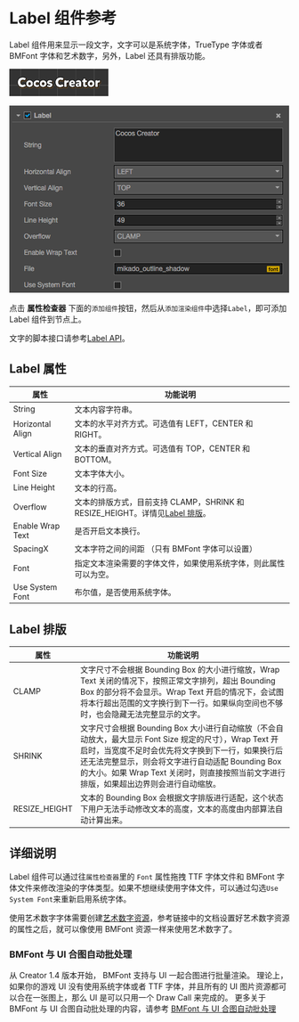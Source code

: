 # Label 组件参考

Label 组件用来显示一段文字，文字可以是系统字体，TrueType 字体或者 BMFont 字体和艺术数字，另外，Label 还具有排版功能。

![label](./label/label.png)

![label-property](./label/label-property.png)

点击 **属性检查器** 下面的`添加组件`按钮，然后从`添加渲染组件`中选择`Label`，即可添加 Label 组件到节点上。

文字的脚本接口请参考[Label API](../api/classes/Label.html)。

## Label 属性

| 属性 |   功能说明
| -------------- | ----------- |
|String| 文本内容字符串。
|Horizontal Align| 文本的水平对齐方式。可选值有 LEFT，CENTER 和 RIGHT。
|Vertical Align| 文本的垂直对齐方式。可选值有 TOP，CENTER 和 BOTTOM。
|Font Size| 文本字体大小。
|Line Height| 文本的行高。
|Overflow| 文本的排版方式，目前支持 CLAMP，SHRINK 和 RESIZE_HEIGHT。详情见[Label 排版](#label--2)。
|Enable Wrap Text| 是否开启文本换行。
|SpacingX| 文本字符之间的间距 （只有 BMFont 字体可以设置）
|Font| 指定文本渲染需要的字体文件，如果使用系统字体，则此属性可以为空。
|Use System Font| 布尔值，是否使用系统字体。

## Label 排版

| 属性 |   功能说明
| -------------- | ----------- |
|CLAMP| 文字尺寸不会根据 Bounding Box 的大小进行缩放，Wrap Text 关闭的情况下，按照正常文字排列，超出 Bounding Box 的部分将不会显示。Wrap Text 开启的情况下，会试图将本行超出范围的文字换行到下一行。如果纵向空间也不够时，也会隐藏无法完整显示的文字。
|SHRINK| 文字尺寸会根据 Bounding Box 大小进行自动缩放（不会自动放大，最大显示 Font Size 规定的尺寸），Wrap Text 开启时，当宽度不足时会优先将文字换到下一行，如果换行后还无法完整显示，则会将文字进行自动适配 Bounding Box 的大小。如果 Wrap Text 关闭时，则直接按照当前文字进行排版，如果超出边界则会进行自动缩放。
|RESIZE_HEIGHT| 文本的 Bounding Box 会根据文字排版进行适配，这个状态下用户无法手动修改文本的高度，文本的高度由内部算法自动计算出来。

## 详细说明

Label 组件可以通过往`属性检查器`里的 `Font` 属性拖拽 TTF 字体文件和 BMFont 字体文件来修改渲染的字体类型。如果不想继续使用字体文件，可以通过勾选`Use System Font`来重新启用系统字体。

使用艺术数字字体需要创建[艺术数字资源](../asset-workflow/label-atlas.md)，参考链接中的文档设置好艺术数字资源的属性之后，就可以像使用 BMFont 资源一样来使用艺术数字了。

### BMFont 与 UI 合图自动批处理
 从 Creator 1.4 版本开始， BMFont 支持与 UI 一起合图进行批量渲染。
 理论上，如果你的游戏 UI 没有使用系统字体或者 TTF 字体，并且所有的 UI 图片资源都可以合在一张图上，那么 UI 是可以只用一个 Draw Call 来完成的。
 更多关于 BMFont 与 UI 合图自动批处理的内容，请参考 [BMFont 与 UI 合图自动批处理](../advanced-topics/ui-auto-batch.md)
